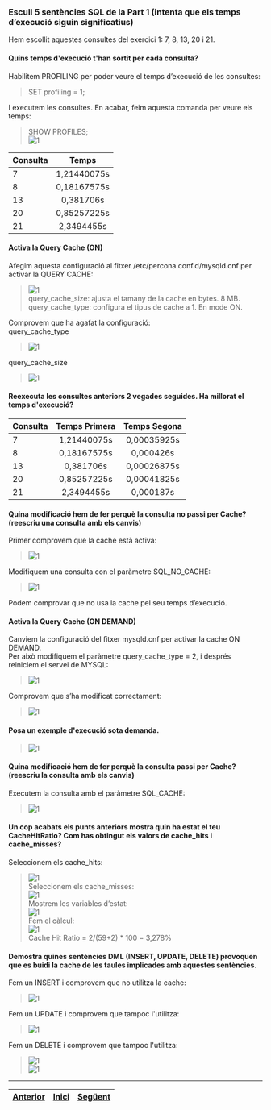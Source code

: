 ### Escull 5 sentències SQL de la Part 1 (intenta que els temps d’execució siguin significatius)   
Hem escollit aquestes consultes del exercici 1: 7, 8, 13, 20 i 21.  
  
#### Quins temps d'execució t'han sortit per cada consulta?  
Habilitem PROFILING per poder veure el temps d’execució de les consultes:  
> SET profiling = 1; 
  
I executem les consultes. En acabar, feim aquesta comanda per veure els temps:  
> SHOW PROFILES;  
>  ![1](https://raw.githubusercontent.com/Josep88/MP02UF3-A1/master/img/exercici2/1.png)  
  
| Consulta      | Temps         |
| ------------- |:-------------:|
| 7             | 1,21440075s   |
| 8             | 0,18167575s   |
| 13            | 0,381706s     |
| 20            | 0,85257225s   |
| 21            | 2,3494455s    |
  
#### Activa la Query Cache (ON)  
Afegim aquesta configuració al fitxer /etc/percona.conf.d/mysqld.cnf per activar la QUERY CACHE:  
>  ![1](https://raw.githubusercontent.com/Josep88/MP02UF3-A1/master/img/exercici2/2.png)  
query_cache_size: ajusta el tamany de la cache en bytes. 8 MB.  
query_cache_type: configura el tipus de cache a 1. En mode ON.  
  
Comprovem que ha agafat la configuració:  
query_cache_type  
>  ![1](https://raw.githubusercontent.com/Josep88/MP02UF3-A1/master/img/exercici2/3.png)  
  
query_cache_size  
>  ![1](https://raw.githubusercontent.com/Josep88/MP02UF3-A1/master/img/exercici2/4.png)  
  
#### Reexecuta les consultes anteriors 2 vegades seguides. Ha millorat el temps d'execució?  
| Consulta      | Temps Primera | Temps Segona |
| ------------- |:-------------:|:------------:|
| 7             | 1,21440075s   | 0,00035925s  |
| 8             | 0,18167575s   | 0,000426s    |
| 13            | 0,381706s     | 0,00026875s  |
| 20            | 0,85257225s   | 0,00041825s  |
| 21            | 2,3494455s    | 0,000187s    |
  
#### Quina modificació hem de fer perquè la consulta no passi per Cache? (reescriu una consulta amb els canvis)  
Primer comprovem que la cache està activa:  
>  ![1](https://raw.githubusercontent.com/Josep88/MP02UF3-A1/master/img/exercici2/5.png)  
  
Modifiquem una consulta con el paràmetre SQL_NO_CACHE:  
>  ![1](https://raw.githubusercontent.com/Josep88/MP02UF3-A1/master/img/exercici2/6.png)  
  
Podem comprovar que no usa la cache pel seu temps d’execució.  
  
#### Activa la Query Cache (ON DEMAND)  
Canviem  la configuració del fitxer mysqld.cnf per activar la cache ON DEMAND.  
Per això modifiquem el paràmetre query_cache_type = 2, i després reiniciem el servei de MYSQL:  
>  ![1](https://raw.githubusercontent.com/Josep88/MP02UF3-A1/master/img/exercici2/7.png)  
  
Comprovem que s’ha modificat correctament:  
>  ![1](https://raw.githubusercontent.com/Josep88/MP02UF3-A1/master/img/exercici2/8.png)  
  
#### Posa un exemple d'execució sota demanda.   
>  ![1](https://raw.githubusercontent.com/Josep88/MP02UF3-A1/master/img/exercici2/9.png)  
  
#### Quina modificació hem de fer perquè la consulta passi per Cache?(reescriu la consulta amb els canvis)  
Executem la consulta amb el paràmetre SQL_CACHE:  
>  ![1](https://raw.githubusercontent.com/Josep88/MP02UF3-A1/master/img/exercici2/10.png)  

  
#### Un cop acabats els punts anteriors mostra quin ha estat el teu CacheHitRatio? Com has obtingut els valors de cache_hits i cache_misses?  
Seleccionem els cache_hits:  
>  ![1](https://raw.githubusercontent.com/Josep88/MP02UF3-A1/master/img/exercici2/11.png)  
Seleccionem els cache_misses:  
>  ![1](https://raw.githubusercontent.com/Josep88/MP02UF3-A1/master/img/exercici2/12.png)  
Mostrem les variables d’estat:  
>  ![1](https://raw.githubusercontent.com/Josep88/MP02UF3-A1/master/img/exercici2/13.png)  
Fem el càlcul:  
>  ![1](https://raw.githubusercontent.com/Josep88/MP02UF3-A1/master/img/exercici2/14.png)  
Cache Hit Ratio = 2/(59+2) * 100 = 3,278%  
  
#### Demostra quines sentències DML (INSERT, UPDATE, DELETE) provoquen que es buidi la cache de les taules implicades amb aquestes sentències.  
Fem un INSERT i comprovem que no utilitza la cache:  
>  ![1](https://raw.githubusercontent.com/Josep88/MP02UF3-A1/master/img/exercici2/15.png)  
  
Fem un UPDATE i comprovem que tampoc l'utilitza:  
>  ![1](https://raw.githubusercontent.com/Josep88/MP02UF3-A1/master/img/exercici2/16.png)  
  
Fem un DELETE i comprovem que tampoc l'utilitza:  
>  ![1](https://raw.githubusercontent.com/Josep88/MP02UF3-A1/master/img/exercici2/17.png)  
>  ![1](https://raw.githubusercontent.com/Josep88/MP02UF3-A1/master/img/exercici2/18.png)  

***
|[Anterior](https://github.com/Josep88/MP02UF3-A1/blob/master/Exercicis/exercici1.md)|[Inici](https://github.com/Josep88/MP02UF3-A1)|[Següent](https://github.com/Josep88/MP02UF3-A1/blob/master/Exercicis/exercici3.md)|
|:-:|:-:|:-:|
